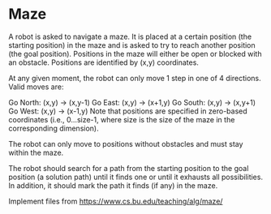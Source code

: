 # Maze 
A robot is asked to navigate a maze. It is placed at a certain position (the starting position) in the maze and is asked to try to reach another position (the goal position). Positions in the maze will either be open or blocked with an obstacle. Positions are identified by (x,y) coordinates.

At any given moment, the robot can only move 1 step in one of 4 directions. Valid moves are:

Go North: (x,y) -> (x,y-1)
Go East: (x,y) -> (x+1,y)
Go South: (x,y) -> (x,y+1)
Go West: (x,y) -> (x-1,y)
Note that positions are specified in zero-based coordinates (i.e., 0...size-1, where size is the size of the maze in the corresponding dimension).

The robot can only move to positions without obstacles and must stay within the maze.

The robot should search for a path from the starting position to the goal position (a solution path) until it finds one or until it exhausts all possibilities. In addition, it should mark the path it finds (if any) in the maze. 



Implement files from https://www.cs.bu.edu/teaching/alg/maze/
